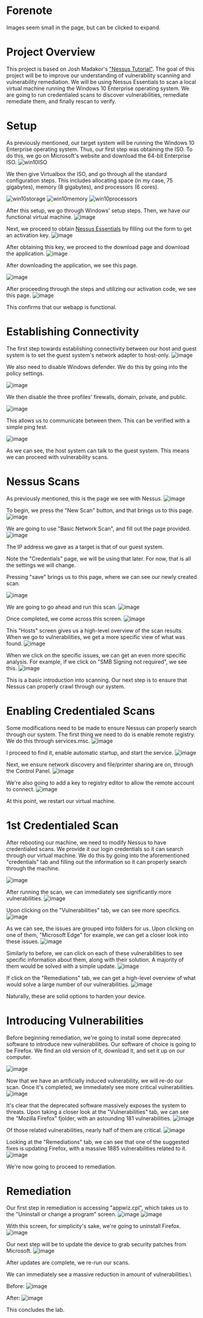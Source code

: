# Forenote
Images seem small in the page, but can be clicked to expand. 


# Project Overview
This project is based on Josh Madakor's ["Nessus Tutorial"](https://www.youtube.com/watch?v=lT6Px9zJM3s&list=PLBGe27gFBzHTZ28rbovKBDczFyzQOGLS_&index=3). The goal of this project will be to improve our understanding of vulnerability scanning and vulnerability remediation. We will be using Nessus Essentials to scan a local virtual machine running the Windows 10 Enterprise operating system. We are going to run credentialed scans to discover vulnerabilities, remediate remediate them, and finally rescan to verify. 

# Setup

As previously mentioned, our target system will be running the Windows 10 Enterprise operating system. Thus, our first step was obtaining the ISO. To do this, we go on Microsoft's website and download the 64-bit Enterprise ISO.
![win10ISO](https://github.com/mkathia/malware-analysis/assets/113075504/27755319-71da-48d1-ad18-027e8360d9d2)

We then give Virtualbox the ISO, and go through all the standard configuration steps. This includes allocating space (in my case, 75 gigabytes), memory (8 gigabytes), and processors (6 cores).

![win10storage](https://github.com/mkathia/malware-analysis/assets/113075504/1d2a124c-8c74-4a49-a6d5-c58dea1fd2f3)
![win10memory](https://github.com/mkathia/malware-analysis/assets/113075504/3f6a8252-2fec-46c0-bfa9-695aae17b4ce)
![win10processors](https://github.com/mkathia/malware-analysis/assets/113075504/4fb8f41d-7e3d-477b-81e1-e15a231c978c)

After this setup, we go through Windows' setup steps. Then, we have our functional virtual machine.
![image](https://github.com/mkathia/nessus-lab/assets/113075504/c02e3597-fa26-4f16-9514-d4bee8ad26d9)

Next, we proceed to obtain [Nessus Essentials](https://www.tenable.com/products/nessus/nessus-essentials) by filling out the form to get an activation key.
![image](https://github.com/mkathia/nessus-lab/assets/113075504/d84a4f27-ff91-42b5-9a4c-acede8a32d9a)

After obtaining this key, we proceed to the download page and download the application.
![image](https://github.com/mkathia/nessus-lab/assets/113075504/7cb32067-e150-43a6-ab8e-da850e11e838)

After downloading the application, we see this page.

![image](https://github.com/mkathia/nessus-lab/assets/113075504/4665b0f2-c622-4ee0-b48c-969ff89e071c)

After proceeding through the steps and utilizing our activation code, we see this page.
![image](https://github.com/mkathia/nessus-lab/assets/113075504/69546c92-d2a6-42a4-b861-e03be65cd5bf)

This confirms that our webapp is functional. 

# Establishing Connectivity

The first step towards establishing connectivity between our host and guest system is to set the guest system's network adapter to host-only.
![image](https://github.com/mkathia/nessus-lab/assets/113075504/32aa11b8-0e2c-4095-84f7-d275f0b781fe)

We also need to disable Windows defender. We do this by going into the policy settings.

![image](https://github.com/mkathia/nessus-lab/assets/113075504/3077c108-345f-4c9d-9e68-2caf4ac40323)

We then disable the three profiles' firewalls, domain, private, and public.

![image](https://github.com/mkathia/nessus-lab/assets/113075504/a7585838-f5b3-40cf-991a-6a98cfaceda1)

This allows us to communicate between them. This can be verified with a simple ping test.

![image](https://github.com/mkathia/nessus-lab/assets/113075504/98d5dd9b-b6c9-4448-b9ae-2d50e985bff4)

As we can see, the host system can talk to the guest system. This means we can proceed with vulnerability scans. 

# Nessus Scans

As previously mentioned, this is the page we see with Nessus.
![image](https://github.com/mkathia/nessus-lab/assets/113075504/69546c92-d2a6-42a4-b861-e03be65cd5bf)

To begin, we press the "New Scan" button, and that brings us to this page.
![image](https://github.com/mkathia/nessus-lab/assets/113075504/a85b45dd-3a5d-472e-b027-8bcc904dd01b)

We are going to use "Basic Network Scan", and fill out the page provided.
![image](https://github.com/mkathia/nessus-lab/assets/113075504/d8640ee3-8755-427e-bbc2-d3d386dc49aa)

The IP address we gave as a target is that of our guest system.

Note the "Credentials" page, we will be using that later. For now, that is all the settings we will change.

Pressing "save" brings us to this page, where we can see our newly created scan.

![image](https://github.com/mkathia/nessus-lab/assets/113075504/875f5ef3-ce16-45f8-af57-dd17ece230b0)

We are going to go ahead and run this scan.
![image](https://github.com/mkathia/nessus-lab/assets/113075504/53ad496d-c0a2-456c-a925-8c5fae8d0546)

Once completed, we come across this screen.
![image](https://github.com/mkathia/nessus-lab/assets/113075504/37e4c17f-9b85-44f7-8ec5-79782c623841)

This "Hosts" screen gives us a high-level overview of the scan results. When we go to vulnerabilities, we get a more specific view of what was found. 
![image](https://github.com/mkathia/nessus-lab/assets/113075504/860e9a84-03cb-41c3-9853-537003804604)

When we click on the specific issues, we can get an even more specific analysis. For example, if we click on "SMB Signing not required", we see this.
![image](https://github.com/mkathia/nessus-lab/assets/113075504/525ff134-644d-4474-9312-6b7594a2c7f3)

This is a basic introduction into scanning. Our next step is to ensure that Nessus can properly crawl through our system.

# Enabling Credentialed Scans

Some modifications need to be made to ensure Nessus can properly search through our system. The first thing we need to do is enable remote registry. We do this through services.msc.
![image](https://github.com/mkathia/nessus-lab/assets/113075504/e825cd42-995c-4213-ad3d-c4852a0f3a1a)

I proceed to find it, enable automatic startup, and start the service.
![image](https://github.com/mkathia/nessus-lab/assets/113075504/08d17f25-7893-432d-8478-91ec05bc7ffe)

Next, we ensure network discovery and file/printer sharing are on, through the Control Panel.
![image](https://github.com/mkathia/nessus-lab/assets/113075504/6be0ea9f-64e9-4119-900f-a5921cce3e9a)

We're also going to add a key to registry editor to allow the remote account to connect.
![image](https://github.com/mkathia/nessus-lab/assets/113075504/b0de1e9a-44f7-46e7-941f-9e1b10963ad0)

At this point, we restart our virtual machine.

# 1st Credentialed Scan

After rebooting our machine, we need to modify Nessus to have credentialed scans. We provide it our login credentials so it can search through our virtual machine. We do this by going into the aforementioned "credentials" tab and filling out the information so it can properly search through the machine.

![image](https://github.com/mkathia/nessus-lab/assets/113075504/b249544a-0ab1-4912-b444-0ac9d196d569)

After running the scan, we can immediately see significantly more vulnerabilities.
![image](https://github.com/mkathia/nessus-lab/assets/113075504/0c49d021-3ca0-402f-823a-7f6d2b003ccb)

Upon clicking on the "Vulnerabilities" tab, we can see more specifics.
![image](https://github.com/mkathia/nessus-lab/assets/113075504/e99f9fdd-6372-4def-997e-9672095a5c24)

As we can see, the issues are grouped into folders for us. Upon clicking on one of them, "Microsoft Edge" for example, we can get a closer look into these issues.
![image](https://github.com/mkathia/nessus-lab/assets/113075504/0b573df8-105c-4b04-8af3-3742a565468a)

Similarly to before, we can click on each of these vulnerabilities to see specific information about them, along with their solution. A majority of them would be solved with a simple update. 
![image](https://github.com/mkathia/nessus-lab/assets/113075504/617fbfb1-2d14-46ef-a7be-a6c9a270fa09)

If click on the "Remediations" tab, we can get a high-level overview of what would solve a large number of our vulnerabilities. 
![image](https://github.com/mkathia/nessus-lab/assets/113075504/52bba02c-46b1-4672-a8ee-486f6068e7e5)

Naturally, these are solid options to harden your device.

# Introducing Vulnerabilities

Before beginning remediation, we're going to install some deprecated software to introduce new vulnerabilities. Our software of choice is going to be Firefox. We find an old version of it, download it, and set it up on our computer.

![image](https://github.com/mkathia/nessus-lab/assets/113075504/61a33790-d10a-44c8-a6c3-6f4b4414671f)

Now that we have an artificially induced vulnerability, we will re-do our scan. Once it's completed, we immediately see more critical vulnerabilities. 
![image](https://github.com/mkathia/nessus-lab/assets/113075504/b720d483-cc89-4232-8231-942193de9db1)

It's clear that the deprecated software massively exposes the system to threats. Upon taking a closer look at the "Vulnerabilities" tab, we can see the "Mozilla Firefox" fjolder, with an astounding 181 vulnerabilities. 
![image](https://github.com/mkathia/nessus-lab/assets/113075504/a1ff2502-c75c-4d84-8efe-07fd41c7e6ea)

Of those related vulnerabilities, nearly half of them are critical.
![image](https://github.com/mkathia/nessus-lab/assets/113075504/4a490b5b-c112-42b4-8f12-58e2fcea2a7d)

Looking at the "Remediations" tab, we can see that one of the suggested fixes is updating Firefox, with a massive 1885 vulnerabilities related to it.
![image](https://github.com/mkathia/nessus-lab/assets/113075504/a16d04b8-a7ec-4264-8cb4-715f0cd0cb6a)

We're now going to proceed to remediation.

# Remediation

Our first step in remediation is accessing "appwiz.cpl", which takes us to the "Uninstall or change a program" screen.
![image](https://github.com/mkathia/nessus-lab/assets/113075504/5cd15b14-45b0-4981-ad94-7db080b62380)
![image](https://github.com/mkathia/nessus-lab/assets/113075504/fe2d8302-4eb0-4404-923d-75128c9ab041)

With this screen, for simplicity's sake, we're going to uninstall Firefox.
![image](https://github.com/mkathia/nessus-lab/assets/113075504/a27f39b3-fe63-48bf-8f8c-73ea5d4ab9e1)

Our next step will be to update the device to grab security patches from Microsoft.
![image](https://github.com/mkathia/nessus-lab/assets/113075504/ce4155b0-3b84-4a87-9151-7b416230bbc7)

After updates are complete, we re-run our scans.

We can immediately see a massive reduction in amount of vulnerabilities.\

Before:
![image](https://github.com/mkathia/nessus-lab/assets/113075504/0ce4297b-ba0e-449c-9547-c5e17e470bc4)

After:
![image](https://github.com/mkathia/nessus-lab/assets/113075504/acf7439e-b396-4e08-8839-a842c935229b)

This concludes the lab.
